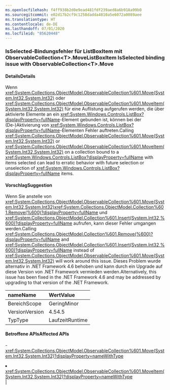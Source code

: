 ```yaml
---
ms.openlocfilehash: f4ff938b2d0e9ead481fdf239aed8a6b918a99b0
ms.sourcegitcommit: e02d17b2cf9c1258dadda4810a5e6072a0089aee
ms.translationtype: HT
ms.contentlocale: de-DE
ms.lasthandoff: 07/01/2020
ms.locfileid: "85620448"
---
```

### <a name="listboxitem-isselected-binding-issue-with-observablecollectionlttgtmove"></a><span data-ttu-id="027db-101">IsSelected-Bindungsfehler für ListBoxItem mit ObservableCollection&lt;T&gt;.Move</span><span class="sxs-lookup"><span data-stu-id="027db-101">ListBoxItem IsSelected binding issue with ObservableCollection&lt;T&gt;.Move</span></span>

#### <a name="details"></a><span data-ttu-id="027db-102">Details</span><span class="sxs-lookup"><span data-stu-id="027db-102">Details</span></span>

<span data-ttu-id="027db-103">Wenn <xref:System.Collections.ObjectModel.ObservableCollection%601.Move(System.Int32,System.Int32)> oder <xref:System.Collections.ObjectModel.ObservableCollection%601.MoveItem(System.Int32,System.Int32)> für eine Auflistung aufgerufen werden, die über aktivierte Elemente an ein <xref:System.Windows.Controls.ListBox?displayProperty=fullName>-Element gebunden ist, können bei der (De-)Aktivierung von <xref:System.Windows.Controls.ListBox?displayProperty=fullName>-Elementen Fehler auftreten.</span><span class="sxs-lookup"><span data-stu-id="027db-103">Calling <xref:System.Collections.ObjectModel.ObservableCollection%601.Move(System.Int32,System.Int32)> or <xref:System.Collections.ObjectModel.ObservableCollection%601.MoveItem(System.Int32,System.Int32)> on a collection bound to a <xref:System.Windows.Controls.ListBox?displayProperty=fullName> with items selected can lead to erratic behavior with future selection or unselection of <xref:System.Windows.Controls.ListBox?displayProperty=fullName> items.</span></span>

#### <a name="suggestion"></a><span data-ttu-id="027db-104">Vorschlag</span><span class="sxs-lookup"><span data-stu-id="027db-104">Suggestion</span></span>

<span data-ttu-id="027db-105">Wenn Sie anstelle von <xref:System.Collections.ObjectModel.ObservableCollection%601.Move(System.Int32,System.Int32)><xref:System.Collections.ObjectModel.Collection%601.Remove(%600)?displayProperty=fullName> und <xref:System.Collections.ObjectModel.Collection%601.Insert(System.Int32,%600)?displayProperty=fullName> aufrufen, kann dieser Fehler umgangen werden.</span><span class="sxs-lookup"><span data-stu-id="027db-105">Calling <xref:System.Collections.ObjectModel.Collection%601.Remove(%600)?displayProperty=fullName> and <xref:System.Collections.ObjectModel.Collection%601.Insert(System.Int32,%600)?displayProperty=fullName> instead of <xref:System.Collections.ObjectModel.ObservableCollection%601.Move(System.Int32,System.Int32)> will work around this issue.</span></span> <span data-ttu-id="027db-106">Dieses Problem wurde alternativ in .NET Framework 4.6 behoben und kann durch ein Upgrade auf diese Version von .NET Framework vermieden werden.</span><span class="sxs-lookup"><span data-stu-id="027db-106">Alternatively, this issue has been fixed in the .NET Framework 4.6 and may be addressed by upgrading to that version of the .NET Framework.</span></span>

| <span data-ttu-id="027db-107">name</span><span class="sxs-lookup"><span data-stu-id="027db-107">Name</span></span>    | <span data-ttu-id="027db-108">Wert</span><span class="sxs-lookup"><span data-stu-id="027db-108">Value</span></span>       |
|:--------|:------------|
| <span data-ttu-id="027db-109">Bereich</span><span class="sxs-lookup"><span data-stu-id="027db-109">Scope</span></span>   |<span data-ttu-id="027db-110">Gering</span><span class="sxs-lookup"><span data-stu-id="027db-110">Minor</span></span>|
|<span data-ttu-id="027db-111">Version</span><span class="sxs-lookup"><span data-stu-id="027db-111">Version</span></span>|<span data-ttu-id="027db-112">4.5</span><span class="sxs-lookup"><span data-stu-id="027db-112">4.5</span></span>|
|<span data-ttu-id="027db-113">Typ</span><span class="sxs-lookup"><span data-stu-id="027db-113">Type</span></span>|<span data-ttu-id="027db-114">Laufzeit</span><span class="sxs-lookup"><span data-stu-id="027db-114">Runtime</span></span>

#### <a name="affected-apis"></a><span data-ttu-id="027db-115">Betroffene APIs</span><span class="sxs-lookup"><span data-stu-id="027db-115">Affected APIs</span></span>

-<xref:System.Collections.ObjectModel.ObservableCollection%601.Move(System.Int32,System.Int32)?displayProperty=nameWithType></li><li><xref:System.Collections.ObjectModel.ObservableCollection%601.MoveItem(System.Int32,System.Int32)?displayProperty=nameWithType></li></ul>|
